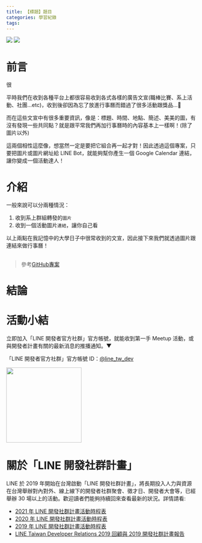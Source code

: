 ```yaml
---
title: 【標題】題目
categories: 學習紀錄
tags:
---
```



![](https://nijialin.com/images/2024/)
![](https://nijialin.com/images/common.jpeg)


# 前言

很

平時我們在收到各種平台上都很容易收到各式各樣的廣告文宣(職棒比賽、系上活動、社團...etc)，收到後卻因為忘了放進行事曆而錯過了很多活動跟獎品...🥲

而在這些文宣中有很多重要資訊，像是：標題、時間、地點、簡述、美美的圖，有沒有發現一些共同點？就是跟平常我們再加行事曆時的內容基本上一樣啊！(除了圖片以外)

這兩個相性這麼像，想當然一定是要把它組合再一起才對！因此透過這個專案，只要把圖片或圖片網址給 LINE Bot，就能夠幫你產生一個 Google Calendar 連結，讓你變成一個活動達人！

<!-- more -->

# 介紹

一般來說可以分兩種情況：

1. 收到系上群組轉發的`圖片`
2. 收到一個活動圖片`連結`，讓你自己看

以上兩點在我記憶中的大學日子中很常收到的文宣，因此接下來我們就透過圖片跟連結來做行事曆！

## 

> 參考[GitHub專案](https://github.com/louis70109/linebot-image2calendar)

# 結論

# 活動小結

立即加入「LINE 開發者官方社群」官方帳號，就能收到第一手 Meetup 活動，或與開發者計畫有關的最新消息的推播通知。▼

「LINE 開發者官方社群」官方帳號 ID：[@line_tw_dev](https://qr-official.line.me/gs/M_908lugfe_BW.png)

<img src="https://qr-official.line.me/gs/M_908lugfe_BW.png" width="200" height="200">

# 關於「LINE 開發社群計畫」

LINE 於 2019 年開始在台灣啟動「LINE 開發社群計畫」，將長期投入人力與資源在台灣舉辦對內對外、線上線下的開發者社群聚會、徵才日、開發者大會等，已經舉辦 30 場以上的活動。歡迎讀者們能夠持續回來查看最新的狀況。詳情請看:

- [2021 年 LINE 開發社群計畫活動時程表](https://engineering.linecorp.com/zh-hant/blog/2021-line-tw-devrel/)
- [2020 年 LINE 開發社群計畫活動時程表](https://engineering.linecorp.com/zh-hant/blog/2020-line-tw-devrel/)
- [2019 年 LINE 開發社群計畫活動時程表](https://engineering.linecorp.com/zh-hant/blog/line-taiwan-developer-relations-2019-plan/)
- [LINE Taiwan Developer Relations 2019 回顧與 2019 開發社群計畫報告](https://engineering.linecorp.com/zh-hant/blog/line-taiwan-developer-relations-2019/)


<style>
  section.compact {
    font-size: 150%  
  }
  img[alt~="center"] {
    display: block;
    margin: 0 auto;
  }
</style>